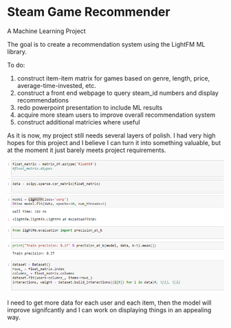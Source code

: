 # Steam Game Recommender
 A Machine Learning Project

The goal is to create a recommendation system using the LightFM ML library.

To do:
1. construct item-item matrix for games based on genre, length, price, average-time-invested, etc.
2. construct a front end webpage to query steam_id numbers and display recommendations
3. redo powerpoint presentation to include ML results
4. acquire more steam users to improve overall recommendation system
5. construct additional matricies where useful

As it is now, my project still needs several layers of polish. I had very high hopes for this project and I believe I can turn it into something valuable, but at the moment it just barely meets project requirements. 

![example of using lightfm library with a smaller sample](images/basic_lightfm.png)

I need to get more data for each user and each item, then the model will improve signifcantly and I can work on displaying things in an appealing way.
